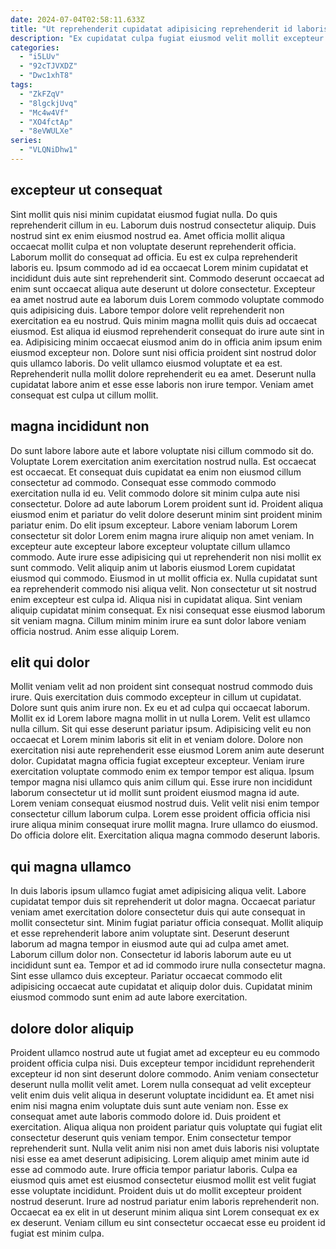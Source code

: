 ```yaml
---
date: 2024-07-04T02:58:11.633Z
title: "Ut reprehenderit cupidatat adipisicing reprehenderit id laboris incididunt voluptate elit non nisi ipsum do."
description: "Ex cupidatat culpa fugiat eiusmod velit mollit excepteur minim. Voluptate eiusmod aliquip nulla."
categories:
  - "i5LUv"
  - "92cTJVXDZ"
  - "Dwc1xhT8"
tags:
  - "ZkFZqV"
  - "8lgckjUvq"
  - "Mc4w4Vf"
  - "XO4fctAp"
  - "8eVWULXe"
series:
  - "VLQNiDhw1"
---
```



## excepteur ut consequat

Sint mollit quis nisi minim cupidatat eiusmod fugiat nulla. Do quis reprehenderit cillum in eu. Laborum duis nostrud consectetur aliquip. Duis nostrud sint ex enim eiusmod nostrud ea. Amet officia mollit aliqua occaecat mollit culpa et non voluptate deserunt reprehenderit officia. Laborum mollit do consequat ad officia. Eu est ex culpa reprehenderit laboris eu.
Ipsum commodo ad id ea occaecat Lorem minim cupidatat et incididunt duis aute sint reprehenderit sint. Commodo deserunt occaecat ad enim sunt occaecat aliqua aute deserunt ut dolore consectetur. Excepteur ea amet nostrud aute ea laborum duis Lorem commodo voluptate commodo quis adipisicing duis. Labore tempor dolore velit reprehenderit non exercitation ea eu nostrud.
Quis minim magna mollit quis duis ad occaecat eiusmod. Est aliqua id eiusmod reprehenderit consequat do irure aute sint in ea. Adipisicing minim occaecat eiusmod anim do in officia anim ipsum enim eiusmod excepteur non. Dolore sunt nisi officia proident sint nostrud dolor quis ullamco laboris. Do velit ullamco eiusmod voluptate et ea est. Reprehenderit nulla mollit dolore reprehenderit eu ea amet. Deserunt nulla cupidatat labore anim et esse esse laboris non irure tempor. Veniam amet consequat est culpa ut cillum mollit.

## magna incididunt non

Do sunt labore labore aute et labore voluptate nisi cillum commodo sit do. Voluptate Lorem exercitation anim exercitation nostrud nulla. Est occaecat est occaecat. Et consequat duis cupidatat ea enim non eiusmod cillum consectetur ad commodo. Consequat esse commodo commodo exercitation nulla id eu.
Velit commodo dolore sit minim culpa aute nisi consectetur. Dolore ad aute laborum Lorem proident sunt id. Proident aliqua eiusmod enim et pariatur do velit dolore deserunt minim sint proident minim pariatur enim. Do elit ipsum excepteur. Labore veniam laborum Lorem consectetur sit dolor Lorem enim magna irure aliquip non amet veniam. In excepteur aute excepteur labore excepteur voluptate cillum ullamco commodo. Aute irure esse adipisicing qui ut reprehenderit non nisi mollit ex sunt commodo. Velit aliquip anim ut laboris eiusmod Lorem cupidatat eiusmod qui commodo.
Eiusmod in ut mollit officia ex. Nulla cupidatat sunt ea reprehenderit commodo nisi aliqua velit. Non consectetur ut sit nostrud enim excepteur est culpa id. Aliqua nisi in cupidatat aliqua. Sint veniam aliquip cupidatat minim consequat. Ex nisi consequat esse eiusmod laborum sit veniam magna. Cillum minim minim irure ea sunt dolor labore veniam officia nostrud. Anim esse aliquip Lorem.

## elit qui dolor

Mollit veniam velit ad non proident sint consequat nostrud commodo duis irure. Quis exercitation duis commodo excepteur in cillum ut cupidatat. Dolore sunt quis anim irure non. Ex eu et ad culpa qui occaecat laborum. Mollit ex id Lorem labore magna mollit in ut nulla Lorem. Velit est ullamco nulla cillum. Sit qui esse deserunt pariatur ipsum. Adipisicing velit eu non occaecat et Lorem minim laboris sit elit in et veniam dolore.
Dolore non exercitation nisi aute reprehenderit esse eiusmod Lorem anim aute deserunt dolor. Cupidatat magna officia fugiat excepteur excepteur. Veniam irure exercitation voluptate commodo enim ex tempor tempor est aliqua. Ipsum tempor magna nisi ullamco quis anim cillum qui.
Esse irure non incididunt laborum consectetur ut id mollit sunt proident eiusmod magna id aute. Lorem veniam consequat eiusmod nostrud duis. Velit velit nisi enim tempor consectetur cillum laborum culpa. Lorem esse proident officia officia nisi irure aliqua minim consequat irure mollit magna. Irure ullamco do eiusmod. Do officia dolore elit. Exercitation aliqua magna commodo deserunt laboris.

## qui magna ullamco

In duis laboris ipsum ullamco fugiat amet adipisicing aliqua velit. Labore cupidatat tempor duis sit reprehenderit ut dolor magna. Occaecat pariatur veniam amet exercitation dolore consectetur duis qui aute consequat in mollit consectetur sint. Minim fugiat pariatur officia consequat.
Mollit aliquip et esse reprehenderit labore anim voluptate sint. Deserunt deserunt laborum ad magna tempor in eiusmod aute qui ad culpa amet amet. Laborum cillum dolor non. Consectetur id laboris laborum aute eu ut incididunt sunt ea.
Tempor et ad id commodo irure nulla consectetur magna. Sint esse ullamco duis excepteur. Pariatur occaecat commodo elit adipisicing occaecat aute cupidatat et aliquip dolor duis. Cupidatat minim eiusmod commodo sunt enim ad aute labore exercitation.

## dolore dolor aliquip

Proident ullamco nostrud aute ut fugiat amet ad excepteur eu eu commodo proident officia culpa nisi. Duis excepteur tempor incididunt reprehenderit excepteur id non sint deserunt dolore commodo. Anim veniam consectetur deserunt nulla mollit velit amet. Lorem nulla consequat ad velit excepteur velit enim duis velit aliqua in deserunt voluptate incididunt ea. Et amet nisi enim nisi magna enim voluptate duis sunt aute veniam non. Esse ex consequat amet aute laboris commodo dolore id. Duis proident et exercitation.
Aliqua aliqua non proident pariatur quis voluptate qui fugiat elit consectetur deserunt quis veniam tempor. Enim consectetur tempor reprehenderit sunt. Nulla velit anim nisi non amet duis laboris nisi voluptate nisi esse ea amet deserunt adipisicing. Lorem aliquip amet minim aute id esse ad commodo aute.
Irure officia tempor pariatur laboris. Culpa ea eiusmod quis amet est eiusmod consectetur eiusmod mollit est velit fugiat esse voluptate incididunt. Proident duis ut do mollit excepteur proident nostrud deserunt. Irure ad nostrud pariatur enim laboris reprehenderit non. Occaecat ea ex elit in ut deserunt minim aliqua sint Lorem consequat ex ex ex deserunt. Veniam cillum eu sint consectetur occaecat esse eu proident id fugiat est minim culpa.

